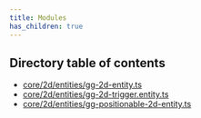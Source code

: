 ```yaml
---
title: Modules
has_children: true
---
```


<h2 class="text-delta">Directory table of contents</h2>

- [core/2d/entities/gg-2d-entity.ts](/gg-web-engine/modules/core/2d/entities/gg-2d-entity.ts)
- [core/2d/entities/gg-2d-trigger.entity.ts](/gg-web-engine/modules/core/2d/entities/gg-2d-trigger.entity.ts)
- [core/2d/entities/gg-positionable-2d-entity.ts](/gg-web-engine/modules/core/2d/entities/gg-positionable-2d-entity.ts)
